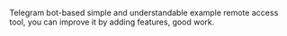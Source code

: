 Telegram bot-based simple and understandable example remote access tool, you can improve it by adding features, good work.
